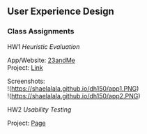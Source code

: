 ## User Experience Design 


### Class Assignments

HW1 *Heuristic Evaluation*

App/Website: [23andMe](https://you.23andme.com/) 
<br>
  Project: [Link](https://shaelalala.github.io/dh150/Shae%20Heuristic%20Evaluation.pdf)
<br>
  

Screenshots: 
  <br>
  !(https://shaelalala.github.io/dh150/app1.PNG)
  <br>
  !(https://shaelalala.github.io/dh150/app2.PNG)
  
  
HW2 *Usability Testing*

Project: [Page](usability_test.md)

